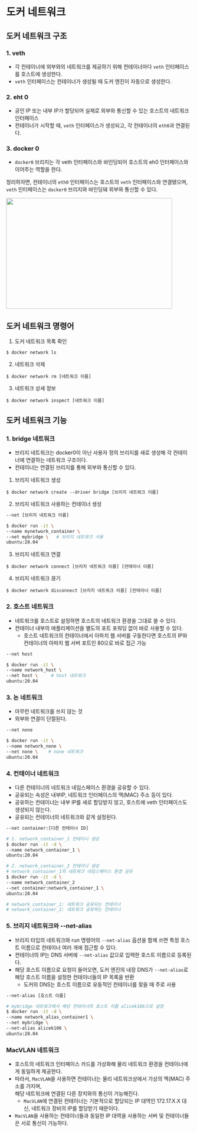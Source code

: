 # 도커 네트워크

## 도커 네트워크 구조
### 1. veth
  * 각 컨테이너에 외부와의 네트워크를 제공하기 위해 컨테이너마다 `veth` 인터페이스를 호스트에 생성한다.
  * `veth` 인터페이스는 컨테이너가 생성될 때 도커 엔진이 자동으로 생성한다.
### 2. eht 0
  * 공인 IP 또는 내부 IP가 할당되어 실제로 외부와 통신할 수 있는 호스트의 네트워크 인터페이스
  * 컨테이너가 시작할 때, `veth` 인터페이스가 생성되고, 각 컨테이너의 `eth0`과 연결된다.
### 3. docker 0
  * `docker0` 브리지는 각 veth 인터페이스와 바인딩되어 호스트의 eh0 인터페이스와 이어주는 역할을 한다.

정리하자면, 컨테이너의 `eth0` 인터페이스는 호스트의 `veth` 인터페이스와 연결됐으며,  
`veth` 인터페이스는 `docker0` 브리지와 바인딩돼 외부와 통신할 수 있다.

<img src="https://user-images.githubusercontent.com/50009240/184396253-9be1e8a3-e005-4289-9854-221f3b41ff7f.jpg"
     width="450" height="300">

## 도커 네트워크 명령어
1. 도커 네트워크 목록 확인
```
$ docker network ls
```
2. 네트워크 삭제
```
$ docker network rm [네트워크 이름]
```
3. 네트워크 상세 정보
```
$ docker network inspect [네트워크 이름]
```

## 도커 네트워크 기능
### 1. bridge 네트워크
* 브리지 네트워크는 docker0이 아닌 사용자 정의 브리지를 새로 생성해 각 컨테이너에 연결하는 네트워크 구조이다.
* 컨테이너는 연결된 브리지를 통해 외부와 통신할 수 있다.
1. 브리지 네트워크 생성
```
$ docker network create --driver bridge [브리지 네트워크 이름]
```
2. 브리지 네트워크 사용하는 컨테이너 생성
```bash
--net [브리지 네트워크 이름]

$ docker run -it \
--name mynetwork_container \
--net mybridge \   # 브리지 네트워크 사용
ubuntu:20.04
```
3. 브리지 네트워크 연결
```
$ docker network connect [브리지 네트워크 이름] [컨테이너 이름]
```
4. 브리지 네트워크 끊기
```
$ docker network disconnect [브리지 네트워크 이름] [컨테이너 이름]
```

### 2. 호스트 네트워크
* 네트워크를 호스트로 설정하면 호스트의 네트워크 환경을 그대로 쓸 수 있다.
* 컨테이너 내부의 애플리케이션을 별도의 포트 포워딩 없이 바로 사용할 수 있다.
  * 호스트 네트워크의 컨테이너에서 아파치 웹 서버를 구동한다면 호스트의 IP와 컨테이너의 아파치 웹 서버 포트인 80으로 바로 접근 가능 
```bash
--net host

$ docker run -it \
--name network_host \
--net host \     # host 네트워크
ubuntu:20.04
```

### 3. 논 네트워크
* 아무런 네트워크를 쓰지 않는 것
* 외부와 연결이 단절된다.
```bash
--net none

$ docker run -it \
--name network_none \
--net none \    # none 네트워크
ubuntu:20.04
```

### 4. 컨테이너 네트워크
* 다른 컨테이너의 네트워크 네임스페이스 환경을 공유할 수 있다.
* 공유되는 속성은 내부IP, 네트워크 인터페이스의 맥(MAC) 주소 등이 있다.
* 공유하는 컨테이너는 내부 IP를 새로 할당받지 않고, 호스트에 veth 인터페이스도 생성되지 않는다.
* 공유되는 컨테이너의 네트워크와 같게 설정된다.
```bash
--net container:[다른 컨테이너 ID]

# 1. network_container_1 컨테이너 생성
$ docker run -it -d \
--name network_container_1 \
ubuntu:20.04

# 2. network_container_2 컨테이너 생성
# network_container_1의 네트워크 네임스페이스 환경 공유
$ docker run -it -d \
--name network_container_2
--net container:network_container_1 \
ubuntu:20.04

# network_container_1: 네트워크 공유되는 컨테이너
# network_container_2: 네트워크 공유하는 컨테이너
```

### 5. 브리지 네트워크와 --net-alias
* 브리지 타입의 네트워크와 run 명령어의 `--net-alias` 옵션을 함께 쓰면 특정 호스트 이름으로 컨테이너 여러 개에 접근할 수 있다.
* 컨테이너의 IP는 DNS 서버에 `--net-alias` 값으로 입력한 호스트 이름으로 등록된다.
* 해당 호스트 이름으로 요청이 들어오면, 도커 엔진의 내장 DNS가 `--net-alias`로 해당 호스트 이름을 설정한 컨테이너들의 IP 목록을 반환
  * 도커의 DNS는 호스트 이름으로 유동적인 컨테이너를 찾을 때 주로 사용
```bash
--net-alias [호스트 이름]

# mybridge 네트워크에서 해당 컨테이너의 호스트 이름 alicek106으로 설정
$ docker run -it -d \
--name network_alias_container1 \
--net mybridge \
--net-alias alicek106 \
ubuntu:20.04
```

### MacVLAN 네트워크
* 호스트의 네트워크 인터페이스 카드를 가상화해 물리 네트워크 환경을 컨테이너에게 동일하게 제공한다.
* 따라서, `MacVLAN`을 사용하면 컨테이너는 물리 네트워크상에서 가상의 맥(MAC) 주소를 가지며,   
  해당 네트워크에 연결된 다른 장치와의 통신이 가능해진다.
  * `MacVLAN`에 연결된 컨테이너는 기본적으로 할당되는 IP 대역인 172.17.X.X 대신, 네트워크 장비의 IP를 할당받기 때문이다.
* `MacVLAN`을 사용하는 컨테이너들과 동일한 IP 대역을 사용하는 서버 및 컨테이너들은 서로 통신이 가능하다.






